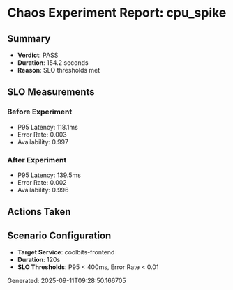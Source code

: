 # Chaos Experiment Report: cpu_spike

## Summary
- **Verdict**: PASS
- **Duration**: 154.2 seconds
- **Reason**: SLO thresholds met

## SLO Measurements
### Before Experiment
- P95 Latency: 118.1ms
- Error Rate: 0.003
- Availability: 0.997

### After Experiment
- P95 Latency: 139.5ms
- Error Rate: 0.002
- Availability: 0.996

## Actions Taken


## Scenario Configuration
- **Target Service**: coolbits-frontend
- **Duration**: 120s
- **SLO Thresholds**: P95 < 400ms, Error Rate < 0.01

Generated: 2025-09-11T09:28:50.166705
